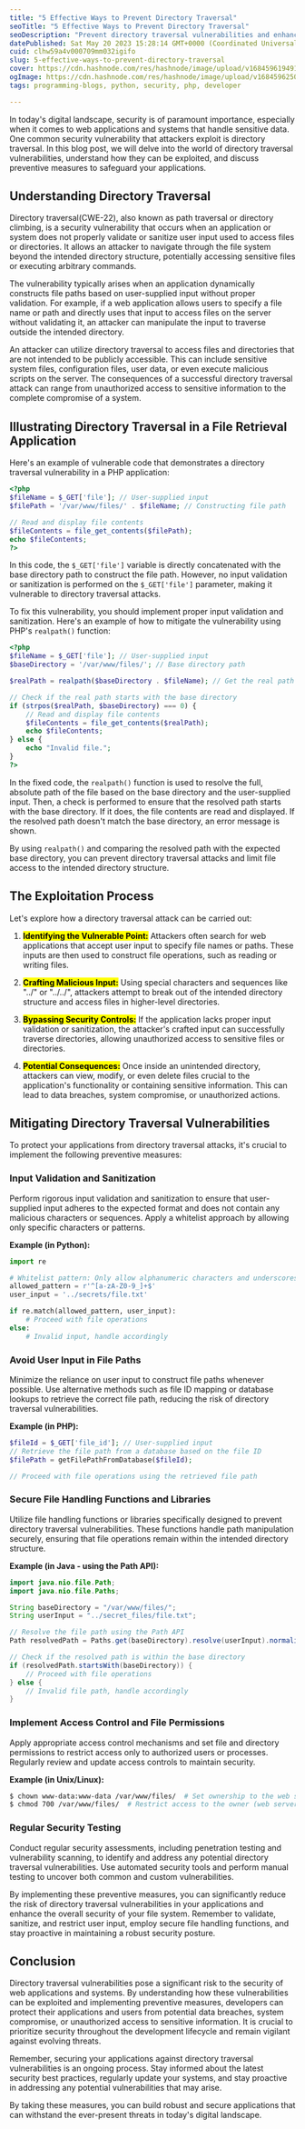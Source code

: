 ```yaml
---
title: "5 Effective Ways to Prevent Directory Traversal"
seoTitle: "5 Effective Ways to Prevent Directory Traversal"
seoDescription: "Prevent directory traversal vulnerabilities and enhance your application security with proven measures. Safeguard against unauthorized file access."
datePublished: Sat May 20 2023 15:28:14 GMT+0000 (Coordinated Universal Time)
cuid: clhw59a4v000709mm032igifo
slug: 5-effective-ways-to-prevent-directory-traversal
cover: https://cdn.hashnode.com/res/hashnode/image/upload/v1684596194916/bfb555ee-9fc8-4c39-9e09-da7f841cd929.png
ogImage: https://cdn.hashnode.com/res/hashnode/image/upload/v1684596250270/34e7d044-8969-48c8-b927-4268830c378a.png
tags: programming-blogs, python, security, php, developer

---
```


In today's digital landscape, security is of paramount importance, especially when it comes to web applications and systems that handle sensitive data. One common security vulnerability that attackers exploit is directory traversal. In this blog post, we will delve into the world of directory traversal vulnerabilities, understand how they can be exploited, and discuss preventive measures to safeguard your applications.

## Understanding Directory Traversal

Directory traversal(CWE-22), also known as path traversal or directory climbing, is a security vulnerability that occurs when an application or system does not properly validate or sanitize user input used to access files or directories. It allows an attacker to navigate through the file system beyond the intended directory structure, potentially accessing sensitive files or executing arbitrary commands.

The vulnerability typically arises when an application dynamically constructs file paths based on user-supplied input without proper validation. For example, if a web application allows users to specify a file name or path and directly uses that input to access files on the server without validating it, an attacker can manipulate the input to traverse outside the intended directory.

An attacker can utilize directory traversal to access files and directories that are not intended to be publicly accessible. This can include sensitive system files, configuration files, user data, or even execute malicious scripts on the server. The consequences of a successful directory traversal attack can range from unauthorized access to sensitive information to the complete compromise of a system.

## **Illustrating Directory Traversal in a File Retrieval Application**

Here's an example of vulnerable code that demonstrates a directory traversal vulnerability in a PHP application:

```php
<?php
$fileName = $_GET['file']; // User-supplied input
$filePath = '/var/www/files/' . $fileName; // Constructing file path

// Read and display file contents
$fileContents = file_get_contents($filePath);
echo $fileContents;
?>
```

In this code, the `$_GET['file']` variable is directly concatenated with the base directory path to construct the file path. However, no input validation or sanitization is performed on the `$_GET['file']` parameter, making it vulnerable to directory traversal attacks.

To fix this vulnerability, you should implement proper input validation and sanitization. Here's an example of how to mitigate the vulnerability using PHP's `realpath()` function:

```php
<?php
$fileName = $_GET['file']; // User-supplied input
$baseDirectory = '/var/www/files/'; // Base directory path

$realPath = realpath($baseDirectory . $fileName); // Get the real path

// Check if the real path starts with the base directory
if (strpos($realPath, $baseDirectory) === 0) {
    // Read and display file contents
    $fileContents = file_get_contents($realPath);
    echo $fileContents;
} else {
    echo "Invalid file.";
}
?>
```

In the fixed code, the `realpath()` function is used to resolve the full, absolute path of the file based on the base directory and the user-supplied input. Then, a check is performed to ensure that the resolved path starts with the base directory. If it does, the file contents are read and displayed. If the resolved path doesn't match the base directory, an error message is shown.

By using `realpath()` and comparing the resolved path with the expected base directory, you can prevent directory traversal attacks and limit file access to the intended directory structure.

## **The Exploitation Process**

Let's explore how a directory traversal attack can be carried out:

1. **<mark>Identifying the Vulnerable Point:</mark>** Attackers often search for web applications that accept user input to specify file names or paths. These inputs are then used to construct file operations, such as reading or writing files.
    
2. **<mark>Crafting Malicious Input:</mark>** Using special characters and sequences like "../" or "../../", attackers attempt to break out of the intended directory structure and access files in higher-level directories.
    
3. **<mark>Bypassing Security Controls:</mark>** If the application lacks proper input validation or sanitization, the attacker's crafted input can successfully traverse directories, allowing unauthorized access to sensitive files or directories.
    
4. **<mark>Potential Consequences:</mark>** Once inside an unintended directory, attackers can view, modify, or even delete files crucial to the application's functionality or containing sensitive information. This can lead to data breaches, system compromise, or unauthorized actions.
    

## **Mitigating Directory Traversal Vulnerabilities**

To protect your applications from directory traversal attacks, it's crucial to implement the following preventive measures:

### **Input Validation and Sanitization**

Perform rigorous input validation and sanitization to ensure that user-supplied input adheres to the expected format and does not contain any malicious characters or sequences. Apply a whitelist approach by allowing only specific characters or patterns.

**Example (in Python):**

```python
import re

# Whitelist pattern: Only allow alphanumeric characters and underscores
allowed_pattern = r'^[a-zA-Z0-9_]+$'
user_input = '../secrets/file.txt'

if re.match(allowed_pattern, user_input):
    # Proceed with file operations
else:
    # Invalid input, handle accordingly
```

### **Avoid User Input in File Paths**

Minimize the reliance on user input to construct file paths whenever possible. Use alternative methods such as file ID mapping or database lookups to retrieve the correct file path, reducing the risk of directory traversal vulnerabilities.

**Example (in PHP):**

```php
$fileId = $_GET['file_id']; // User-supplied input
// Retrieve the file path from a database based on the file ID
$filePath = getFilePathFromDatabase($fileId);

// Proceed with file operations using the retrieved file path
```

### **Secure File Handling Functions and Libraries**

Utilize file handling functions or libraries specifically designed to prevent directory traversal vulnerabilities. These functions handle path manipulation securely, ensuring that file operations remain within the intended directory structure.

**Example (in Java - using the Path API):**

```java
import java.nio.file.Path;
import java.nio.file.Paths;

String baseDirectory = "/var/www/files/";
String userInput = "../secret_files/file.txt";

// Resolve the file path using the Path API
Path resolvedPath = Paths.get(baseDirectory).resolve(userInput).normalize();

// Check if the resolved path is within the base directory
if (resolvedPath.startsWith(baseDirectory)) {
    // Proceed with file operations
} else {
    // Invalid file path, handle accordingly
}
```

### **Implement Access Control and File Permissions**

Apply appropriate access control mechanisms and set file and directory permissions to restrict access only to authorized users or processes. Regularly review and update access controls to maintain security.

**Example (in Unix/Linux):**

```bash
$ chown www-data:www-data /var/www/files/  # Set ownership to the web server user
$ chmod 700 /var/www/files/  # Restrict access to the owner (web server user)
```

### **Regular Security Testing**

Conduct regular security assessments, including penetration testing and vulnerability scanning, to identify and address any potential directory traversal vulnerabilities. Use automated security tools and perform manual testing to uncover both common and custom vulnerabilities.

By implementing these preventive measures, you can significantly reduce the risk of directory traversal vulnerabilities in your applications and enhance the overall security of your file system. Remember to validate, sanitize, and restrict user input, employ secure file handling functions, and stay proactive in maintaining a robust security posture.

## **Conclusion**

Directory traversal vulnerabilities pose a significant risk to the security of web applications and systems. By understanding how these vulnerabilities can be exploited and implementing preventive measures, developers can protect their applications and users from potential data breaches, system compromise, or unauthorized access to sensitive information. It is crucial to prioritize security throughout the development lifecycle and remain vigilant against evolving threats.

Remember, securing your applications against directory traversal vulnerabilities is an ongoing process. Stay informed about the latest security best practices, regularly update your systems, and stay proactive in addressing any potential vulnerabilities that may arise.

By taking these measures, you can build robust and secure applications that can withstand the ever-present threats in today's digital landscape.